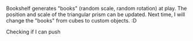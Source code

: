 Bookshelf generates "books" (random scale, random rotation) at play. 
The position and scale of the triangular prism can be updated.
Next time, I will change the "books" from cubes to custom objects. :D


Checking if I can push